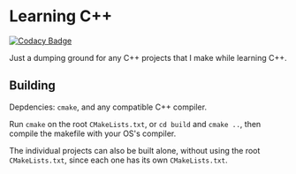 # Learning C++

[![Codacy Badge](https://api.codacy.com/project/badge/Grade/0720f2cbb72c4c2a9f14e77f7dcf3500)](https://www.codacy.com/app/sum01/learning_cpp?utm_source=github.com&utm_medium=referral&utm_content=sum01/learning_cpp&utm_campaign=Badge_Grade)

Just a dumping ground for any C++ projects that I make while learning C++.

## Building

Depdencies: `cmake`, and any compatible C++ compiler.

Run `cmake` on the root `CMakeLists.txt`, or `cd build` and `cmake ..`, then compile the makefile with your OS's compiler.

The individual projects can also be built alone, without using the root `CMakeLists.txt`, since each one has its own `CMakeLists.txt`.
